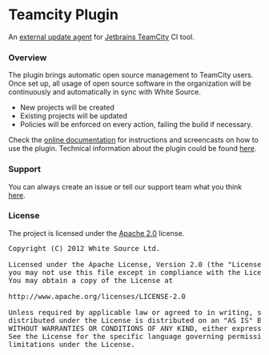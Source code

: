 Teamcity Plugin
===================

An [external update agent][1] for [Jetbrains TeamCity][2] CI tool.

### Overview 

The plugin brings automatic open source management to TeamCity users.
Once set up, all usage of open source software in the organization will be continuously and automatically in sync with White Source.

* New projects will be created
* Existing projects will be updated
* Policies will be enforced on every action, failing the build if necessary.

Check the [online documentation][3] for instructions and screencasts on how to use the plugin.
Technical information about the plugin could be found [here][6].

### Support
You can always create an issue or tell our support team what you think [here][4].

### License
The project is licensed under the [Apache 2.0][5] license.
<pre>
Copyright (C) 2012 White Source Ltd.

Licensed under the Apache License, Version 2.0 (the "License");
you may not use this file except in compliance with the License.
You may obtain a copy of the License at

http://www.apache.org/licenses/LICENSE-2.0

Unless required by applicable law or agreed to in writing, software
distributed under the License is distributed on an "AS IS" BASIS,
WITHOUT WARRANTIES OR CONDITIONS OF ANY KIND, either express or implied.
See the License for the specific language governing permissions and
limitations under the License.
</pre> 

[1]: http://www.github.com/whitesource/agents
[2]: http:/http://www.jetbrains.com/teamcity/
[3]: http://docs.whitesourcesoftware.com/display/serviceDocs/TeamCity+Integration
[4]: mailto:support@whitesourcesoftware.com
[5]: http://www.apache.org/licenses/LICENSE-2.0.html
[6]: http://whitesource.github.com/teamcity-plugin
